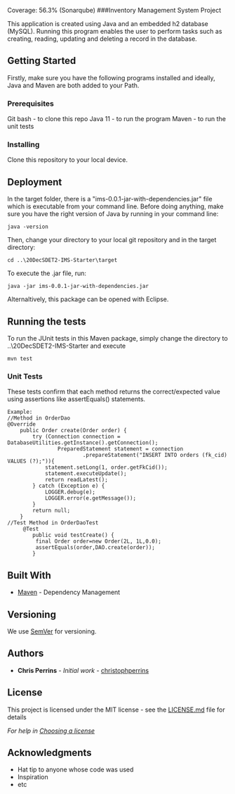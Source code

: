 Coverage: 56.3% (Sonarqube)
###Inventory Management System Project

This application is created using Java and an embedded h2 database (MySQL). Running this program enables the user to perform tasks such as creating, reading, updating and deleting a record in the database.

## Getting Started

Firstly, make sure you have the following programs installed and ideally, Java and Maven are both added to your Path.

### Prerequisites

Git bash - to clone this repo
Java 11 - to run the program
Maven  - to run the unit tests

### Installing

Clone this repository to your local device. 

## Deployment

In the target folder, there is a "ims-0.0.1-jar-with-dependencies.jar" file which is executable from your command line. 
Before doing anything, make sure you have the right version of Java by running in your command line:
```
java -version
```

Then, change your directory to your local git repository and in the target directory:
```
cd ..\20DecSDET2-IMS-Starter\target
```

To execute the .jar file, run:
```
java -jar ims-0.0.1-jar-with-dependencies.jar
```

Alternaltively, this package can be opened with Eclipse.

## Running the tests

To run the JUnit tests in this Maven package, simply change the directory to ..\20DecSDET2-IMS-Starter and execute
```
mvn test
```

### Unit Tests 

These tests confirm that each method returns the correct/expected value using assertions like assertEquals() statements. 

```
Example:
//Method in OrderDao
@Override
	public Order create(Order order) {
	    try (Connection connection = DatabaseUtilities.getInstance().getConnection();
                PreparedStatement statement = connection
                        .prepareStatement("INSERT INTO orders (fk_cid) VALUES (?);")){
            statement.setLong(1, order.getFkCid());
            statement.executeUpdate();
            return readLatest();
        } catch (Exception e) {
        	LOGGER.debug(e);
        	LOGGER.error(e.getMessage());
        }
        return null;
	}
//Test Method in OrderDaoTest
	 @Test
	    public void testCreate() {
		 final Order order=new Order(2L, 1L,0.0);
		 assertEquals(order,DAO.create(order));
	    }
```

## Built With

* [Maven](https://maven.apache.org/) - Dependency Management

## Versioning

We use [SemVer](http://semver.org/) for versioning.

## Authors

* **Chris Perrins** - *Initial work* - [christophperrins](https://github.com/christophperrins)

## License

This project is licensed under the MIT license - see the [LICENSE.md](LICENSE.md) file for details 

*For help in [Choosing a license](https://choosealicense.com/)*

## Acknowledgments

* Hat tip to anyone whose code was used
* Inspiration
* etc
